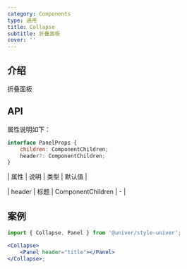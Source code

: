```yaml
---
category: Components
type: 通用
title: Collapse
subtitle: 折叠面板
cover: ''
---
```


## 介绍

折叠面板

## API

属性说明如下：

```jsx
interface PanelProps {
    children: ComponentChildren;
    header?: ComponentChildren;
}
```

| 属性 | 说明 | 类型 | 默认值 |

| header | 标题 | ComponentChildren | - |

## 案例

```jsx
import { Collapse, Panel } from '@univer/style-univer';

<Collapse>
    <Panel header="title"></Panel>
</Collapse>;
```
